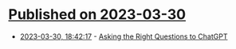 # [Published on 2023-03-30](index.md)

* [2023-03-30, 18:42:17](https://lobste.rs/s/tnsxdk/asking_right_questions_chatgpt) - [Asking the Right Questions to ChatGPT](https://davi.sh/blog/2023/03/gpt-right-questions/)
